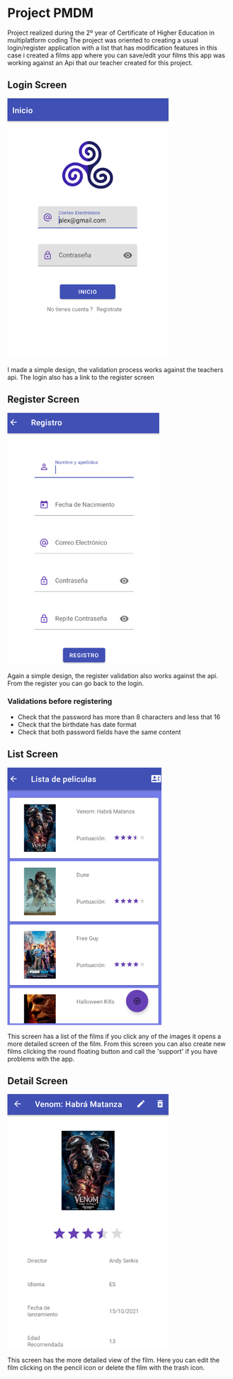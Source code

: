 # Project PMDM
Project realized during the 2º year of Certificate of Higher Education in multiplatform coding
The project was oriented to creating a usual login/register application with a list that has
modification features in this case i created a films app where you can save/edit your films this
app was working against an Api that our teacher created for this project.

## Login Screen
![This was supposed to be the an image of the login screen](ReadmeImages/LoginScreen.png)

I made a simple design, the validation process works against the teachers api.
The login also has a link to the register screen

## Register Screen
![This was supposed to be the an image of the login screen](ReadmeImages/RegisterScreen.png)

Again a simple design, the register validation also works against the api.
From the register you can go back to the login.
### Validations before registering
- Check that the password has more than 8 characters and less that 16
- Check that the birthdate has date format
- Check that both password fields have the same content

## List Screen
![This was supposed to be the an image of the List screen](ReadmeImages/ListScreen.png)

This screen has a list of the films if you click any of the images it opens a more detailed
screen of the film. From this screen you can also create new films clicking the round floating
button and call the 'support' if you have problems with the app.

## Detail Screen
![This was supposed to be the an image of the List screen](ReadmeImages/DetailScreen.png)

This screen has the more detailed view of the film. Here you can edit the film clicking on the
pencil icon or delete the film with the trash icon.